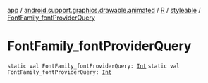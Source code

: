 [app](../../../index.md) / [android.support.graphics.drawable.animated](../../index.md) / [R](../index.md) / [styleable](index.md) / [FontFamily_fontProviderQuery](.)

# FontFamily_fontProviderQuery

`static val FontFamily_fontProviderQuery: `[`Int`](https://kotlinlang.org/api/latest/jvm/stdlib/kotlin/-int/index.html)
`static val FontFamily_fontProviderQuery: `[`Int`](https://kotlinlang.org/api/latest/jvm/stdlib/kotlin/-int/index.html)